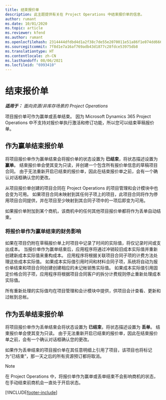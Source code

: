 ```yaml
---
title: 结束报价单
description: 此主题提供有关在 Project Operations 中结束报价单的信息。
author: rumant
ms.date: 10/01/2020
ms.topic: article
ms.reviewer: kfend
ms.author: rumant
ms.openlocfilehash: 2314444dfdbd4d1a2f38c7de55e2070011e51a86f1e074dd6667d54393c641fe
ms.sourcegitcommit: 7f8d1e7a16af769adb43d1877c28fdce53975db8
ms.translationtype: HT
ms.contentlocale: zh-CN
ms.lasthandoff: 08/06/2021
ms.locfileid: "6993410"
---
```

# <a name="close-a-quote"></a>结束报价单

_**适用于：** 面向资源/非库存场景的 Project Operations_

项目报价单可作为赢单或丢单结束。 因为 Microsoft Dynamics 365 Project Operations 中不支持对报价单执行激活和修订功能，所以您可以结束草稿报价单。

## <a name="close-a-quote-as-won"></a>作为赢单结束报价单

将项目报价单作为赢单结束会将报价单的状态设置为 **已结束**，将状态描述设置为 **赢单**。 结束报价单会使其变为只读，并创建一个包含所有报价单信息的草稿项目合同。 由于无法重新开启已结束的报价单，因此在结束报价单之前，会有一个确认对话框确认您的更改。

从项目报价单创建的项目合同在 Project Operations 的项目管理和会计模块中也会变为可用。 如果项目合同未映射到其任何子项上的项目，此项目合同将作为停用项目合同提供，并在项目至少映射到其合同子项中的一项后即变为可用。

如果报价单附加到某个商机，该商机中的任何其他项目报价单都将作为丢单自动结束。

### <a name="financial-impact-of-closing-a-quote-as-won"></a>将报价单作为赢单结束的财务影响

如果在项目仍附在草稿报价单上时项目中记录了时间的实际值，将仅记录时间或支出成本。 当报价单作为赢单结束后，应用程序将通过冲销较旧成本实际值并重新创建新成本实际值来重构成本。 应用程序将根据关联项目合同子项的计费方法处理这些成本实际值。 如果成本实际值引用时间和材料合同子项，系统将自动为报价单结束和项目合同创建创建相应的未记帐销售实际值。 如果成本实际值引用固定价格合同子项，应用程序将根据项目合同客户的拆分计费规则停止重新处理成本实际值。

所有重新处理的实际值均在项目管理和会计模块中提供，供项目会计查看、更新和过帐到总帐。 

## <a name="close-a-quote-as-lost"></a>作为丢单结束报价单

将项目报价单作为丢单结束会将状态设置为 **已结束**，将状态描述设置为 **丢单**。 结束报价单会使其变为只读。 由于无法重新开启已结束的报价单，因此在结束报价单之前，会有一个确认对话框确认您的更改。

如果作为丢单结束的项目报价单在其任意明细上引用了项目，该项目也将标记为“已结束”，那一天之后的所有资源预订都将取消。

> [!NOTE]
> 在 Project Operations 中，将报价单作为赢单或丢单结束不会影响商机的状态，在手动结束前商机会一直处于开启状态。


[!INCLUDE[footer-include](../includes/footer-banner.md)]